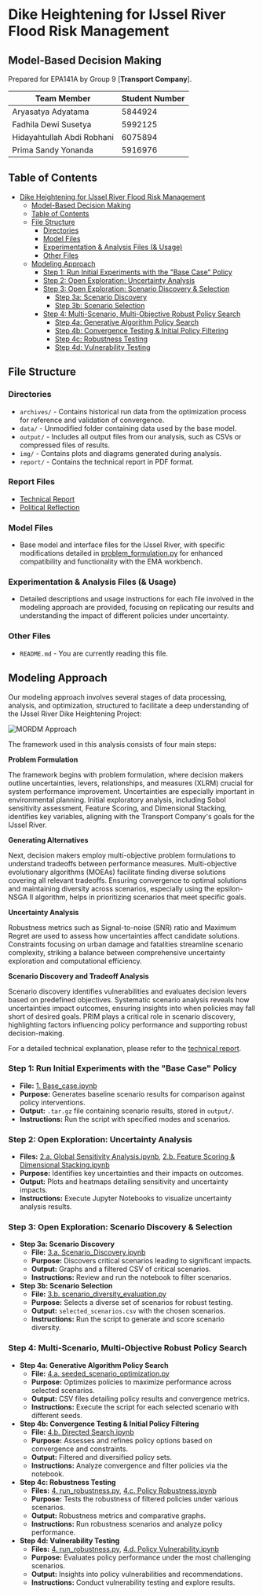 # Dike Heightening for IJssel River Flood Risk Management
## Model-Based Decision Making

Prepared for EPA141A by Group 9 [**Transport Company**].

| Team Member            | Student Number |
| ---------------------- | -------------- |
| Aryasatya Adyatama     | 5844924        |
| Fadhila Dewi Susetya   | 5992125        |
| Hidayahtullah Abdi Robhani | 6075894      |
| Prima Sandy Yonanda    | 5916976        |

## Table of Contents
- [Dike Heightening for IJssel River Flood Risk Management](#dike-heightening-for-ijssel-river-flood-risk-management)
  - [Model-Based Decision Making](#model-based-decision-making)
  - [Table of Contents](#table-of-contents)
  - [File Structure](#file-structure)
    - [Directories](#directories)
    - [Model Files](#model-files)
    - [Experimentation & Analysis Files (& Usage)](#experimentation--analysis-files--usage)
    - [Other Files](#other-files)
  - [Modeling Approach](#modeling-approach)
    - [Step 1: Run Initial Experiments with the "Base Case" Policy](#step-1-run-initial-experiments-with-the-base-case-policy)
    - [Step 2: Open Exploration: Uncertainty Analysis](#step-2-open-exploration-uncertainty-analysis)
    - [Step 3: Open Exploration: Scenario Discovery & Selection](#step-3-open-exploration-scenario-discovery--selection)
        - [Step 3a: Scenario Discovery](#step-3a-scenario-discovery)
        - [Step 3b: Scenario Selection](#step-3b-scenario-selection)
    - [Step 4: Multi-Scenario, Multi-Objective Robust Policy Search](#step-4-multi-scenario-multi-objective-robust-policy-search)
        - [Step 4a: Generative Algorithm Policy Search](#step-4a-generative-algorithm-policy-search)
        - [Step 4b: Convergence Testing & Initial Policy Filtering](#step-4b-convergence-testing--initial-policy-filtering)
        - [Step 4c: Robustness Testing](#step-4c-robustness-testing)
        - [Step 4d: Vulnerability Testing](#step-4d-vulnerability-testing)

## File Structure

### Directories
* `archives/` - Contains historical run data from the optimization process for reference and validation of convergence.
* `data/` - Unmodified folder containing data used by the base model.
* `output/` - Includes all output files from our analysis, such as CSVs or compressed files of results.
* `img/` - Contains plots and diagrams generated during analysis.
* `report/` - Contains the technical report in PDF format.

### Report Files
* [Technical Report](./report/Group9_Transport_Company_Technical_Report.pdf)
* [Political Reflection](./report/Group9_Transport_Company_Political_Reflection.pdf)

### Model Files
* Base model and interface files for the IJssel River, with specific modifications detailed in [problem_formulation.py](problem_formulation.py) for enhanced compatibility and functionality with the EMA workbench.

### Experimentation & Analysis Files (& Usage)
* Detailed descriptions and usage instructions for each file involved in the modeling approach are provided, focusing on replicating our results and understanding the impact of different policies under uncertainty.

### Other Files
* `README.md` - You are currently reading this file.

## Modeling Approach
Our modeling approach involves several stages of data processing, analysis, and optimization, structured to facilitate a deep understanding of the IJssel River Dike Heightening Project:

![MORDM Approach](./img/MORDM_image.png)  <!-- Insert your image here -->

The framework used in this analysis consists of four main steps:

**Problem Formulation**

The framework begins with problem formulation, where decision makers outline uncertainties, levers, relationships, and measures (XLRM) crucial for system performance improvement. Uncertainties are especially important in environmental planning. Initial exploratory analysis, including Sobol sensitivity assessment, Feature Scoring, and Dimensional Stacking, identifies key variables, aligning with the Transport Company's goals for the IJssel River.

**Generating Alternatives**

Next, decision makers employ multi-objective problem formulations to understand tradeoffs between performance measures. Multi-objective evolutionary algorithms (MOEAs) facilitate finding diverse solutions covering all relevant tradeoffs. Ensuring convergence to optimal solutions and maintaining diversity across scenarios, especially using the epsilon-NSGA II algorithm, helps in prioritizing scenarios that meet specific goals.

**Uncertainty Analysis**

Robustness metrics such as Signal-to-noise (SNR) ratio and Maximum Regret are used to assess how uncertainties affect candidate solutions. Constraints focusing on urban damage and fatalities streamline scenario complexity, striking a balance between comprehensive uncertainty exploration and computational efficiency.

**Scenario Discovery and Tradeoff Analysis**

Scenario discovery identifies vulnerabilities and evaluates decision levers based on predefined objectives. Systematic scenario analysis reveals how uncertainties impact outcomes, ensuring insights into when policies may fall short of desired goals. PRIM plays a critical role in scenario discovery, highlighting factors influencing policy performance and supporting robust decision-making.


For a detailed technical explanation, please refer to the [technical report](./report/Group9_Transport_Company_Technical_Report.pdf).

### Step 1: Run Initial Experiments with the "Base Case" Policy
- **File:** [1. Base_case.ipynb](1.%20Base_case.ipynb)
- **Purpose:** Generates baseline scenario results for comparison against policy interventions.
- **Output:** `.tar.gz` file containing scenario results, stored in `output/`.
- **Instructions:** Run the script with specified modes and scenarios.

### Step 2: Open Exploration: Uncertainty Analysis
- **Files:** [2.a. Global Sensitivity Analysis.ipynb](2.a.%20Global%20Sensitivity%20Analysis.ipynb), [2.b. Feature Scoring & Dimensional Stacking.ipynb](2.b.%20Feature%20Scoring%20&%20Dimensional%20Stacking.ipynb)
- **Purpose:** Identifies key uncertainties and their impacts on outcomes.
- **Output:** Plots and heatmaps detailing sensitivity and uncertainty impacts.
- **Instructions:** Execute Jupyter Notebooks to visualize uncertainty analysis results.

### Step 3: Open Exploration: Scenario Discovery & Selection
- **Step 3a: Scenario Discovery**
  - **File:** [3.a. Scenario_Discovery.ipynb](3.a.%20Scenario_Discovery.ipynb)
  - **Purpose:** Discovers critical scenarios leading to significant impacts.
  - **Output:** Graphs and a filtered CSV of critical scenarios.
  - **Instructions:** Review and run the notebook to filter scenarios.
- **Step 3b: Scenario Selection**
  - **File:** [3.b. scenario_diversity_evaluation.py](3.b.%20scenario_diversity_evaluation.py)
  - **Purpose:** Selects a diverse set of scenarios for robust testing.
  - **Output:** `selected_scenarios.csv` with the chosen scenarios.
  - **Instructions:** Run the script to generate and score scenario diversity.

### Step 4: Multi-Scenario, Multi-Objective Robust Policy Search
- **Step 4a: Generative Algorithm Policy Search**
  - **File:** [4.a. seeded_scenario_optimization.py](4.a.%20seeded_scenario_optimization.py)
  - **Purpose:** Optimizes policies to maximize performance across selected scenarios.
  - **Output:** CSV files detailing policy results and convergence metrics.
  - **Instructions:** Execute the script for each selected scenario with different seeds.
- **Step 4b: Convergence Testing & Initial Policy Filtering**
  - **File:** [4.b. Directed Search.ipynb](4.b.%20Directed%20Search.ipynb)
  - **Purpose:** Assesses and refines policy options based on convergence and constraints.
  - **Output:** Filtered and diversified policy sets.
  - **Instructions:** Analyze convergence and filter policies via the notebook.
- **Step 4c: Robustness Testing**
  - **Files:** [4. run_robustness.py](4.%20run_robustness.py), [4.c. Policy Robustness.ipynb](4.c.%20Policy%20Robustness.ipynb)
  - **Purpose:** Tests the robustness of filtered policies under various scenarios.
  - **Output:** Robustness metrics and comparative graphs.
  - **Instructions:** Run robustness scenarios and analyze policy performance.
- **Step 4d: Vulnerability Testing**
  - **Files:** [4. run_robustness.py](4.%20run_robustness.py), [4.d. Policy Vulnerability.ipynb](4.d.%20Policy%20Vulnerability.ipynb)
  - **Purpose:** Evaluates policy performance under the most challenging scenarios.
  - **Output:** Insights into policy vulnerabilities and recommendations.
  - **Instructions:** Conduct vulnerability testing and explore results.
